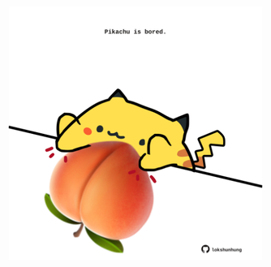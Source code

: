 <!-- built at 11/02/2022, 13:03:02 UTC -->
<p align="center">
  <img width="500" height="500" src="./ReadmeImage.svg">
</p>
